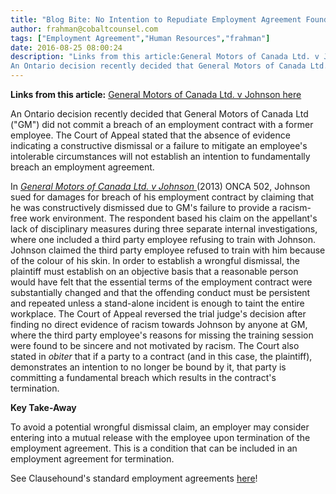 ```yaml
---
title: "Blog Bite: No Intention to Repudiate Employment Agreement Found in the Dismissal of Former Employee"
author: frahman@cobaltcounsel.com
tags: ["Employment Agreement","Human Resources","frahman"]
date: 2016-08-25 08:00:24
description: "Links from this article:General Motors of Canada Ltd. v Johnson here
An Ontario decision recently decided that General Motors of Canada Ltd..."
---
```


**Links from this article:**
[General Motors of Canada Ltd. v Johnson ](http://www.canlii.org/en/on/onca/doc/2013/2013onca502/2013onca502.html)
[here](http://clausehound.com/legal-contract/14918/#!/document=)

An Ontario decision recently decided that General Motors of Canada Ltd ("GM") did not commit a breach of an employment contract with a former employee. The Court of Appeal stated that the absence of evidence indicating a constructive dismissal or a failure to mitigate an employee's intolerable circumstances will not establish an intention to fundamentally breach an employment agreement.

In *[General Motors of Canada Ltd. v Johnson ](http://www.canlii.org/en/on/onca/doc/2013/2013onca502/2013onca502.html)*(2013) ONCA 502, Johnson sued for damages for breach of his employment contract by claiming that he was constructively dismissed due to GM's failure to provide a racism-free work environment. The respondent based his claim on the appellant's lack of disciplinary measures during three separate internal investigations, where one included a third party employee refusing to train with Johnson. Johnson claimed the third party employee refused to train with him because of the colour of his skin. In order to establish a wrongful dismissal, the plaintiff must establish on an objective basis that a reasonable person would have felt that the essential terms of the employment contract were substantially changed and that the offending conduct must be persistent and repeated unless a stand-alone incident is enough to taint the entire workplace. The Court of Appeal reversed the trial judge's decision after finding no direct evidence of racism towards Johnson by anyone at GM, where the third party employee's reasons for missing the training session were found to be sincere and not motivated by racism. The Court also stated in *obiter* that if a party to a contract (and in this case, the plaintiff), demonstrates an intention to no longer be bound by it, that party is committing a fundamental breach which results in the contract's termination.

**Key Take-Away**

To avoid a potential wrongful dismissal claim, an employer may consider entering into a mutual release with the employee upon termination of the employment agreement. This is a condition that can be included in an employment agreement for termination.

See Clausehound's standard employment agreements [here](http://clausehound.com/legal-contract/14918/#!/document=)!